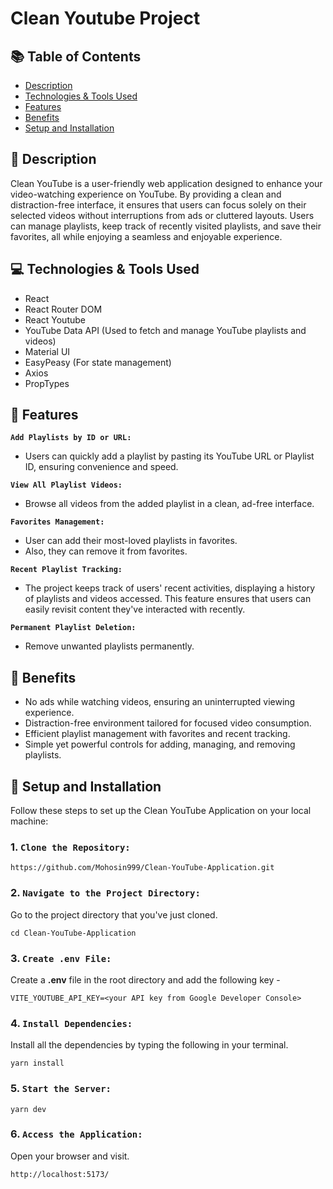 # Clean Youtube Project

## 📚 Table of Contents

- [Description](#-description)
- [Technologies & Tools Used](#-technologies--tools-used)
- [Features](#-features)
- [Benefits](#-benefits)
- [Setup and Installation](#-setup-and-installation)

## 📖 Description

Clean YouTube is a user-friendly web application designed to enhance your video-watching experience on YouTube. By providing a clean and distraction-free interface, it ensures that users can focus solely on their selected videos without interruptions from ads or cluttered layouts. Users can manage playlists, keep track of recently visited playlists, and save their favorites, all while enjoying a seamless and enjoyable experience.

## 💻 Technologies & Tools Used

- React
- React Router DOM
- React Youtube
- YouTube Data API (Used to fetch and manage YouTube playlists and videos)
- Material UI
- EasyPeasy (For state management)
- Axios
- PropTypes

## 🔆 Features

**`Add Playlists by ID or URL:`**

- Users can quickly add a playlist by pasting its YouTube URL or Playlist ID, ensuring convenience and speed.

**`View All Playlist Videos:`**

- Browse all videos from the added playlist in a clean, ad-free interface.

**`Favorites Management:`**

- User can add their most-loved playlists in favorites.
- Also, they can remove it from favorites.

**`Recent Playlist Tracking:`**

- The project keeps track of users' recent activities, displaying a history of playlists and videos accessed. This feature ensures that users can easily revisit content they've interacted with recently.

**`Permanent Playlist Deletion:`**

- Remove unwanted playlists permanently.

## 💬 Benefits

- No ads while watching videos, ensuring an uninterrupted viewing experience.
- Distraction-free environment tailored for focused video consumption.
- Efficient playlist management with favorites and recent tracking.
- Simple yet powerful controls for adding, managing, and removing playlists.

## 🚀 Setup and Installation

Follow these steps to set up the Clean YouTube Application on your local machine:

### 1. `Clone the Repository:`

```
https://github.com/Mohosin999/Clean-YouTube-Application.git
```

### 2. `Navigate to the Project Directory:`

Go to the project directory that you've just cloned.

```
cd Clean-YouTube-Application
```

### 3. `Create .env File:`

Create a **.env** file in the root directory and add the following key -

```
VITE_YOUTUBE_API_KEY=<your API key from Google Developer Console>
```

### 4. `Install Dependencies:`

Install all the dependencies by typing the following in your terminal.

```
yarn install
```

### 5. `Start the Server:`

```
yarn dev
```

### 6. `Access the Application:`

Open your browser and visit.

```
http://localhost:5173/
```
